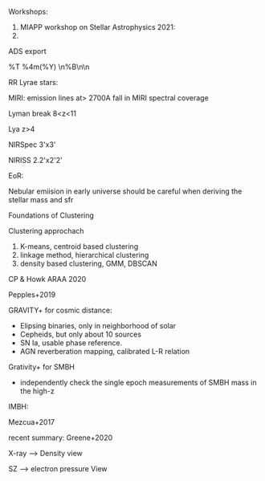 Workshops:

1. MIAPP workshop on Stellar Astrophysics 2021:
2. 



ADS export

%T %4m(%Y) \n%B\n\n





RR Lyrae stars: 



MIRI: emission lines at> 2700A fall in MIRI spectral coverage

Lyman break 8<z<11

Lya z>4

NIRSpec 3'x3'

NIRISS 2.2'x2'2'



EoR:

Nebular emiision in early universe should be careful when deriving the stellar mass and sfr





Foundations of Clustering

Clustering approchach

1. K-means, centroid based clustering
2. linkage method, hierarchical clustering
3. density based clustering, GMM, DBSCAN





CP & Howk ARAA 2020

Pepples+2019





GRAVITY+ for cosmic distance:

- Elipsing binaries, only in neighborhood of solar
- Cepheids, but only about 10 sources
- SN Ia, usable phase reference.
- AGN reverberation mapping, calibrated L-R relation

Grativity+ for SMBH

- independently check the single epoch measurements of SMBH mass in the high-z



IMBH: 

Mezcua+2017

recent summary: Greene+2020



X-ray --> Density view

SZ --> electron pressure View
